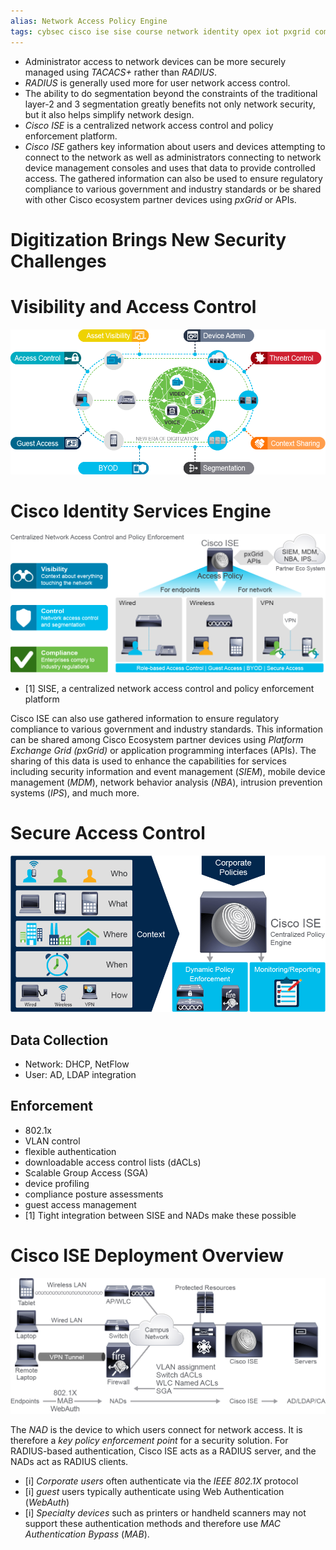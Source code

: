 ```yaml
---
alias: Network Access Policy Engine
tags: cybsec cisco ise sise course network identity opex iot pxgrid compliance architecture
---
```


- Administrator access to network devices can be more securely managed using *TACACS+* rather than *RADIUS*. 
- *RADIUS* is generally used more for user network access control.
- The ability to do segmentation beyond the constraints of the traditional layer-2 and 3 segmentation greatly benefits not only network security, but it also helps simplify network design.
- *Cisco ISE* is a centralized network access control and policy enforcement platform.
- *Cisco ISE* gathers key information about users and devices attempting to connect to the network as well as administrators connecting to network device management consoles and uses that data to provide controlled access. The gathered information can also be used to ensure regulatory compliance to various government and industry standards or be shared with other Cisco ecosystem partner devices using *pxGrid* or APIs.

# Digitization Brings New Security Challenges


# Visibility and Access Control

![Cisco ISE Visibility](./images/Cisco_ISE_Visibility.png)



# Cisco Identity Services Engine
![Identity Service Engine](./images/Cisco_ISE_Identity_Service_Engine.png)
- [1] SISE, a centralized network access control and policy enforcement platform

Cisco ISE can also use gathered information to ensure regulatory compliance to various government and industry standards. This information can be shared among Cisco Ecosystem partner devices using *Platform Exchange Grid (pxGrid)* or application programming interfaces (APIs). The sharing of this data is used to enhance the capabilities for services including security information and event management (*SIEM*), mobile device management (*MDM*), network behavior analysis (*NBA*), intrusion prevention systems (*IPS*), and much more.


# Secure Access Control
![Cisco ISE Context](./images/Cisco_ISE_Context.png)
## Data Collection
- Network: DHCP, NetFlow
- User: AD, LDAP integration
## Enforcement
- 802.1x
- VLAN control
- flexible authentication
- downloadable access control lists (dACLs)
- Scalable Group Access (SGA)
- device profiling
- compliance posture assessments
- guest access management
- [1] Tight integration between SISE and NADs make these possible

# Cisco ISE Deployment Overview
![Cisco ISE Deployment Overview](./images/Cisco_ISE_Deployment_Overview.png)

The *NAD* is the device to which users connect for network access. It is therefore a *key policy enforcement point* for a security solution. For RADIUS-based authentication, Cisco ISE acts as a RADIUS server, and the NADs act as RADIUS clients.

- [i] *Corporate users* often authenticate via the *IEEE 802.1X* protocol
- [i] *guest* users typically authenticate using Web Authentication (*WebAuth*)
- [i] *Specialty devices* such as printers or handheld scanners may not support these authentication methods and therefore use *MAC Authentication Bypass* (*MAB*).
